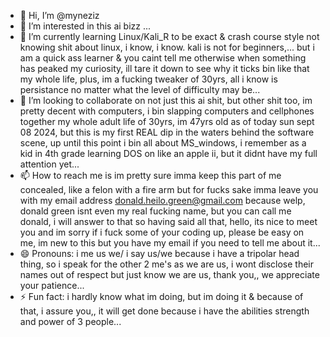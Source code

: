 - 👋 Hi, I’m @myneziz
- 👀 I’m interested in this ai bizz ...
- 🌱 I’m currently learning Linux/Kali_R to be exact & crash course style not knowing shit about linux, i know, i know. kali is not for beginners,...
but i am a quick ass learner & you caint tell me otherwise when something has peaked my curiosity, ill tare it down to see why it ticks
bin like that my whole life, plus, im a fucking tweaker of 30yrs, all i know is persistance no matter what the level of difficulty may be...
- 💞️ I’m looking to collaborate on not just this ai shit, but other shit too, im pretty decent with computers, i bin slapping computers and cellphones together
my whole adult life of 30yrs, im 47yrs old as of today sun sept 08 2024, but this is my first REAL dip in the waters behind the software scene,
up until this point i bin all about MS_windows, i remember as a kid in 4th grade learning DOS on like an apple ii, but it didnt have my full attention yet...
- 📫 How to reach me is im pretty sure imma keep this part of me concealed, like a felon with a fire arm but for fucks sake imma leave you with my email address
donald.heilo.green@gmail.com because welp, donald green isnt even my real fucking name, but you can call me donald, i will answer to that
so having said all that, hello, its nice to meet you and im sorry if i fuck some of your coding up, please be easy on me, im new to this
but you have my email if you need to tell me about it...
- 😄 Pronouns: i me us we/ i say us/we because i have a tripolar head thing, so i speak for the other 2 me's as we are us, i wont disclose their names out of respect
but just know we are us, thank you,, we appreciate your patience...
- ⚡ Fun fact: i hardly know what im doing, but im doing it & because of that, i assure you,, it will get done because i have
the abilities strength and power of 3 people...

<!---
myneziz/myneziz is a ✨ special ✨ repository because its `README.md` (this file) appears on your GitHub profile.
You can click the Preview link to take a look at your changes.
--->
